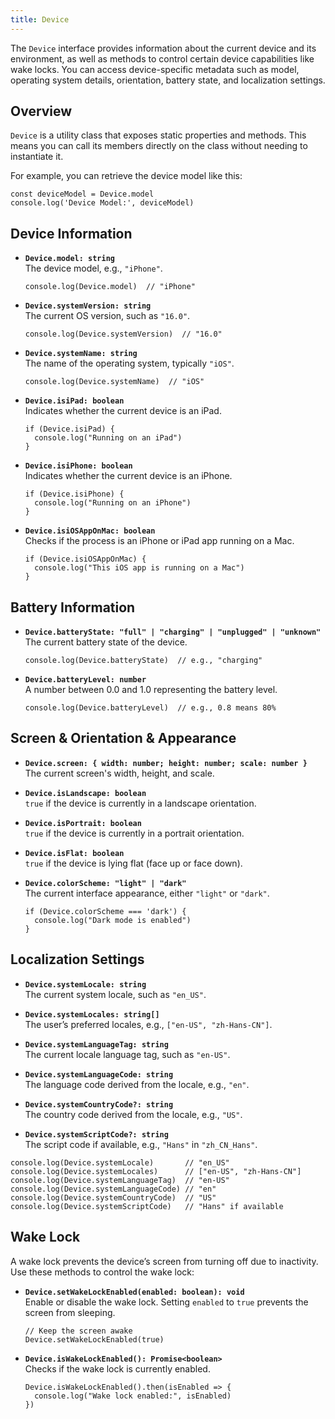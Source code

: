 ```yaml
---
title: Device
---
```

The `Device` interface provides information about the current device and its environment, as well as methods to control certain device capabilities like wake locks. You can access device-specific metadata such as model, operating system details, orientation, battery state, and localization settings.

## Overview

`Device` is a utility class that exposes static properties and methods. This means you can call its members directly on the class without needing to instantiate it.

For example, you can retrieve the device model like this:

```tsx
const deviceModel = Device.model
console.log('Device Model:', deviceModel)
```

## Device Information

- **`Device.model: string`**  
  The device model, e.g., `"iPhone"`.  
  ```tsx
  console.log(Device.model)  // "iPhone"
  ```

- **`Device.systemVersion: string`**  
  The current OS version, such as `"16.0"`.  
  ```tsx
  console.log(Device.systemVersion)  // "16.0"
  ```

- **`Device.systemName: string`**  
  The name of the operating system, typically `"iOS"`.  
  ```tsx
  console.log(Device.systemName)  // "iOS"
  ```

- **`Device.isiPad: boolean`**  
  Indicates whether the current device is an iPad.  
  ```tsx
  if (Device.isiPad) {
    console.log("Running on an iPad")
  }
  ```

- **`Device.isiPhone: boolean`**  
  Indicates whether the current device is an iPhone.  
  ```tsx
  if (Device.isiPhone) {
    console.log("Running on an iPhone")
  }
  ```

- **`Device.isiOSAppOnMac: boolean`**  
  Checks if the process is an iPhone or iPad app running on a Mac.  
  ```tsx
  if (Device.isiOSAppOnMac) {
    console.log("This iOS app is running on a Mac")
  }
  ```

## Battery Information

- **`Device.batteryState: "full" | "charging" | "unplugged" | "unknown"`**  
  The current battery state of the device.  
  ```tsx
  console.log(Device.batteryState)  // e.g., "charging"
  ```

- **`Device.batteryLevel: number`**  
  A number between 0.0 and 1.0 representing the battery level.  
  ```tsx
  console.log(Device.batteryLevel)  // e.g., 0.8 means 80%
  ```

## Screen & Orientation & Appearance

- **`Device.screen: { width: number; height: number; scale: number }`**  
  The current screen's width, height, and scale.

- **`Device.isLandscape: boolean`**  
  `true` if the device is currently in a landscape orientation.
  
- **`Device.isPortrait: boolean`**  
  `true` if the device is currently in a portrait orientation.
  
- **`Device.isFlat: boolean`**  
  `true` if the device is lying flat (face up or face down).
  
- **`Device.colorScheme: "light" | "dark"`**  
  The current interface appearance, either `"light"` or `"dark"`.
  
  ```tsx
  if (Device.colorScheme === 'dark') {
    console.log("Dark mode is enabled")
  }
  ```

## Localization Settings

- **`Device.systemLocale: string`**  
  The current system locale, such as `"en_US"`.
  
- **`Device.systemLocales: string[]`**  
  The user’s preferred locales, e.g., `["en-US", "zh-Hans-CN"]`.
  
- **`Device.systemLanguageTag: string`**  
  The current locale language tag, such as `"en-US"`.
  
- **`Device.systemLanguageCode: string`**  
  The language code derived from the locale, e.g., `"en"`.
  
- **`Device.systemCountryCode?: string`**  
  The country code derived from the locale, e.g., `"US"`.
  
- **`Device.systemScriptCode?: string`**  
  The script code if available, e.g., `"Hans"` in `"zh_CN_Hans"`.

```tsx
console.log(Device.systemLocale)       // "en_US"
console.log(Device.systemLocales)      // ["en-US", "zh-Hans-CN"]
console.log(Device.systemLanguageTag)  // "en-US"
console.log(Device.systemLanguageCode) // "en"
console.log(Device.systemCountryCode)  // "US"
console.log(Device.systemScriptCode)   // "Hans" if available
```

## Wake Lock

A wake lock prevents the device’s screen from turning off due to inactivity. Use these methods to control the wake lock:

- **`Device.setWakeLockEnabled(enabled: boolean): void`**  
  Enable or disable the wake lock. Setting `enabled` to `true` prevents the screen from sleeping.
  
  ```tsx
  // Keep the screen awake
  Device.setWakeLockEnabled(true)
  ```

- **`Device.isWakeLockEnabled(): Promise<boolean>`**  
  Checks if the wake lock is currently enabled.
  
  ```tsx
  Device.isWakeLockEnabled().then(isEnabled => {
    console.log("Wake lock enabled:", isEnabled)
  })
  ```